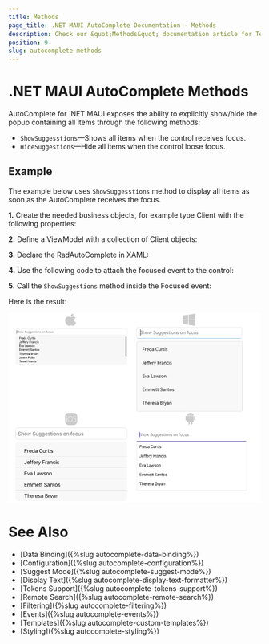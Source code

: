```yaml
---
title: Methods
page_title: .NET MAUI AutoComplete Documentation - Methods
description: Check our &quot;Methods&quot; documentation article for Telerik .NET MAUI AutoComplete control.
position: 9
slug: autocomplete-methods
---
```


# .NET MAUI AutoComplete Methods

AutoComplete for .NET MAUI exposes the ability to explicitly show/hide the popup containing all items through the following methods:

* `ShowSuggesstions`&mdash;Shows all items when the control receives focus.
* `HideSuggestions`&mdash;Hide all items when the control loose focus.

## Example

The example below uses `ShowSuggesstions` method to display all items as soon as the AutoComplete receives the focus. 

**1.** Create the needed business objects, for example type Client with the following properties:

<snippet id='autocomplete-client-businessobject'/>

**2.** Define a ViewModel with a collection of Client objects:

<snippet id='autocomplete-clients-viewmodel'/>

**3.** Declare the RadAutoComplete in XAML:

<snippet id='autocomplete-data-binding'/>

**4.** Use the following code to attach the focused event to the control:

<snippet id='autocomplete-focused'/>

**5.** Call the `ShowSuggestions` method inside the Focused event:

<snippet id='autocomplete-showsuggestions'/>

Here is the result:

![.NET MAUI AutoComplete Show Suggestions](images/autocomplete-showsuggestions.png "AutoComplete ShowSuggestions")

# See Also

- [Data Binding]({%slug autocomplete-data-binding%})
- [Configuration]({%slug autocomplete-configuration%})
- [Suggest Mode]({%slug autocomplete-suggest-mode%})
- [Display Text]({%slug autocomplete-display-text-formatter%})
- [Tokens Support]({%slug autocomplete-tokens-support%})
- [Remote Search]({%slug autocomplete-remote-search%})
- [Filtering]({%slug autocomplete-filtering%})
- [Events]({%slug autocomplete-events%})
- [Templates]({%slug autocomplete-custom-templates%})
- [Styling]({%slug autocomplete-styling%})
